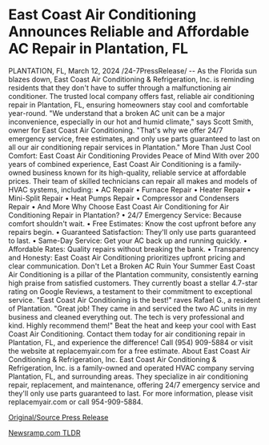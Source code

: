 # East Coast Air Conditioning Announces Reliable and Affordable AC Repair in Plantation, FL

PLANTATION, FL, March 12, 2024 /24-7PressRelease/ -- As the Florida sun blazes down, East Coast Air Conditioning & Refrigeration, Inc. is reminding residents that they don't have to suffer through a malfunctioning air conditioner. The trusted local company offers fast, reliable air conditioning repair in Plantation, FL, ensuring homeowners stay cool and comfortable year-round.  "We understand that a broken AC unit can be a major inconvenience, especially in our hot and humid climate," says Scott Smith, owner for East Coast Air Conditioning. "That's why we offer 24/7 emergency service, free estimates, and only use parts guaranteed to last on all our air conditioning repair services in Plantation."  More Than Just Cool Comfort: East Coast Air Conditioning Provides Peace of Mind  With over 200 years of combined experience, East Coast Air Conditioning is a family-owned business known for its high-quality, reliable service at affordable prices. Their team of skilled technicians can repair all makes and models of HVAC systems, including: •	AC Repair •	Furnace Repair •	Heater Repair •	Mini-Split Repair •	Heat Pumps Repair •	Compressor and Condensers Repair •	And More  Why Choose East Coast Air Conditioning for Air Conditioning Repair in Plantation?  •	24/7 Emergency Service: Because comfort shouldn't wait. •	Free Estimates: Know the cost upfront before any repairs begin. •	Guaranteed Satisfaction: They'll only use parts guaranteed to last. •	Same-Day Service: Get your AC back up and running quickly. •	Affordable Rates: Quality repairs without breaking the bank. •	Transparency and Honesty: East Coast Air Conditioning prioritizes upfront pricing and clear communication.  Don't Let a Broken AC Ruin Your Summer  East Coast Air Conditioning is a pillar of the Plantation community, consistently earning high praise from satisfied customers. They currently boast a stellar 4.7-star rating on Google Reviews, a testament to their commitment to exceptional service.  "East Coast Air Conditioning is the best!" raves Rafael G., a resident of Plantation. "Great job! They came in and serviced the two AC units in my business and cleaned everything out. The tech is very professional and kind. Highly recommend them!"  Beat the heat and keep your cool with East Coast Air Conditioning. Contact them today for air conditioning repair in Plantation, FL, and experience the difference!  Call (954) 909-5884 or visit the website at replacemyair.com for a free estimate.  About East Coast Air Conditioning & Refrigeration, Inc.  East Coast Air Conditioning & Refrigeration, Inc. is a family-owned and operated HVAC company serving Plantation, FL, and surrounding areas. They specialize in air conditioning repair, replacement, and maintenance, offering 24/7 emergency service and they'll only use parts guaranteed to last. For more information, please visit replacemyair.com or call 954-909-5884. 

[Original/Source Press Release](https://www.24-7pressrelease.com/press-release/509177/east-coast-air-conditioning-announces-reliable-and-affordable-ac-repair-in-plantation-fl) 

[Newsramp.com TLDR](https://newsramp.com/None) 